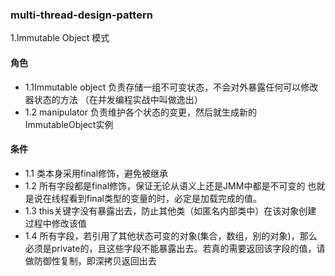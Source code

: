 ### multi-thread-design-pattern
1.Immutable Object 模式
#### 角色
- 1.1Immutable object 负责存储一组不可变状态，不会对外暴露任何可以修改器状态的方法
（在并发编程实战中叫做逸出）
- 1.2 manipulator 负责维护各个状态的变更，然后就生成新的ImmutableObject实例
#### 条件
- 1.1 类本身采用final修饰，避免被继承
- 1.2 所有字段都是final修饰，保证无论从语义上还是JMM中都是不可变的
也就是说在线程看到final类型的变量的时，必定是加载完成的值。
- 1.3 this关键字没有暴露出去，防止其他类（如匿名内部类中）在该对象创建
过程中修改该值
- 1.4 所有字段，若引用了其他状态可变的对象(集合，数组，别的对象)，那么
必须是private的，且这些字段不能暴露出去。若真的需要返回该字段的值，请
做防御性复制，即深拷贝返回出去


